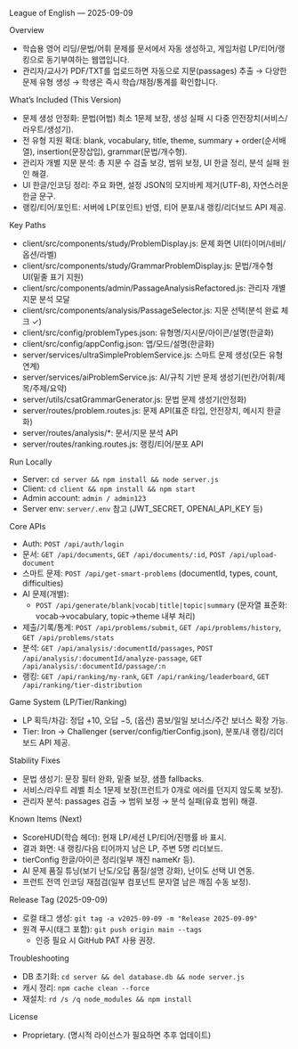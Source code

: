 League of English — 2025-09-09

Overview
- 학습용 영어 리딩/문법/어휘 문제를 문서에서 자동 생성하고, 게임처럼 LP/티어/랭킹으로 동기부여하는 웹앱입니다.
- 관리자/교사가 PDF/TXT를 업로드하면 자동으로 지문(passages) 추출 → 다양한 문제 유형 생성 → 학생은 즉시 학습/채점/통계를 확인합니다.

What’s Included (This Version)
- 문제 생성 안정화: 문법(어법) 최소 1문제 보장, 생성 실패 시 다중 안전장치(서비스/라우트/생성기).
- 전 유형 지원 확대: blank, vocabulary, title, theme, summary + order(순서배열), insertion(문장삽입), grammar(문법/개수형).
- 관리자 개별 지문 분석: 총 지문 수 검출 보강, 범위 보정, UI 한글 정리, 분석 실패 원인 해결.
- UI 한글/인코딩 정리: 주요 화면, 설정 JSON의 모지바케 제거(UTF‑8), 자연스러운 한글 문구.
- 랭킹/티어/포인트: 서버에 LP(포인트) 반영, 티어 분포/내 랭킹/리더보드 API 제공.

Key Paths
- client/src/components/study/ProblemDisplay.js: 문제 화면 UI(타이머/네비/옵션/라벨)
- client/src/components/study/GrammarProblemDisplay.js: 문법/개수형 UI(밑줄 표기 지원)
- client/src/components/admin/PassageAnalysisRefactored.js: 관리자 개별 지문 분석 모달
- client/src/components/analysis/PassageSelector.js: 지문 선택(분석 완료 체크 ✓)
- client/src/config/problemTypes.json: 유형명/지시문/아이콘/설명(한글화)
- client/src/config/appConfig.json: 앱/모드/설명(한글화)
- server/services/ultraSimpleProblemService.js: 스마트 문제 생성(모든 유형 연계)
- server/services/aiProblemService.js: AI/규칙 기반 문제 생성기(빈칸/어휘/제목/주제/요약)
- server/utils/csatGrammarGenerator.js: 문법 문제 생성기(안정화)
- server/routes/problem.routes.js: 문제 API(표준 타입, 안전장치, 메시지 한글화)
- server/routes/analysis/*: 문서/지문 분석 API
- server/routes/ranking.routes.js: 랭킹/티어/분포 API

Run Locally
- Server: `cd server && npm install && node server.js`
- Client: `cd client && npm install && npm start`
- Admin account: `admin / admin123`
- Server env: `server/.env` 참고 (JWT_SECRET, OPENAI_API_KEY 등)

Core APIs
- Auth: `POST /api/auth/login`
- 문서: `GET /api/documents`, `GET /api/documents/:id`, `POST /api/upload-document`
- 스마트 문제: `POST /api/get-smart-problems` (documentId, types, count, difficulties)
- AI 문제(개별):
  - `POST /api/generate/blank|vocab|title|topic|summary` (문자열 표준화: vocab→vocabulary, topic→theme 내부 처리)
- 제출/기록/통계: `POST /api/problems/submit`, `GET /api/problems/history`, `GET /api/problems/stats`
- 분석: `GET /api/analysis/:documentId/passages`, `POST /api/analysis/:documentId/analyze-passage`, `GET /api/analysis/:documentId/passage/:n`
- 랭킹: `GET /api/ranking/my-rank`, `GET /api/ranking/leaderboard`, `GET /api/ranking/tier-distribution`

Game System (LP/Tier/Ranking)
- LP 획득/차감: 정답 +10, 오답 −5, (옵션) 콤보/일일 보너스/주간 보너스 확장 가능.
- Tier: Iron → Challenger (server/config/tierConfig.json), 분포/내 랭킹/리더보드 API 제공.

Stability Fixes
- 문법 생성기: 문장 필터 완화, 밑줄 보장, 샘플 fallbacks.
- 서비스/라우트 레벨 최소 1문제 보장(프런트가 0개로 에러를 던지지 않도록 보장).
- 관리자 분석: passages 검출 → 범위 보정 → 분석 실패(유효 범위) 해결.

Known Items (Next)
- ScoreHUD(학습 헤더): 현재 LP/세션 LP/티어/진행률 바 표시.
- 결과 화면: 내 랭킹/다음 티어까지 남은 LP, 주변 5명 리더보드.
- tierConfig 한글/아이콘 정리(일부 깨진 nameKr 등).
- AI 문제 품질 튜닝(보기 난도/오답 품질/설명 강화), 난이도 선택 UI 연동.
- 프런트 전역 인코딩 재점검(일부 컴포넌트 문자열 남은 깨짐 수동 보정).

Release Tag (2025-09-09)
- 로컬 태그 생성: `git tag -a v2025-09-09 -m "Release 2025-09-09"`
- 원격 푸시(태그 포함): `git push origin main --tags`
  - 인증 필요 시 GitHub PAT 사용 권장.

Troubleshooting
- DB 초기화: `cd server && del database.db && node server.js`
- 캐시 정리: `npm cache clean --force`
- 재설치: `rd /s /q node_modules && npm install`

License
- Proprietary. (명시적 라이선스가 필요하면 추후 업데이트)

